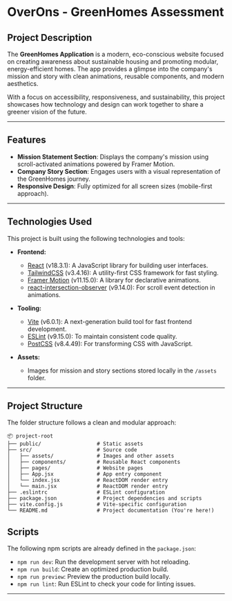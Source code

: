 # OverOns - GreenHomes Assessment

## Project Description

The **GreenHomes Application** is a modern, eco-conscious website focused on creating awareness about sustainable housing and promoting modular, energy-efficient homes. The app provides a glimpse into the company's mission and story with clean animations, reusable components, and modern aesthetics.

With a focus on accessibility, responsiveness, and sustainability, this project showcases how technology and design can work together to share a greener vision of the future.

---

## Features
- **Mission Statement Section**: Displays the company's mission using scroll-activated animations powered by Framer Motion.
- **Company Story Section**: Engages users with a visual representation of the GreenHomes journey.
- **Responsive Design**: Fully optimized for all screen sizes (mobile-first approach).
---

## Technologies Used

This project is built using the following technologies and tools:
- **Frontend:**
    - [React](https://reactjs.org/) (v18.3.1): A JavaScript library for building user interfaces.
    - [TailwindCSS](https://tailwindcss.com/) (v3.4.16): A utility-first CSS framework for fast styling.
    - [Framer Motion](https://www.framer.com/motion/) (v11.15.0): A library for declarative animations.
    - [react-intersection-observer](https://github.com/thebuilder/react-intersection-observer) (v9.14.0): For scroll event detection in animations.

- **Tooling:**
    - [Vite](https://vitejs.dev/) (v6.0.1): A next-generation build tool for fast frontend development.
    - [ESLint](https://eslint.org/) (v9.15.0): To maintain consistent code quality.
    - [PostCSS](https://postcss.org/) (v8.4.49): For transforming CSS with JavaScript.

- **Assets:**
    - Images for mission and story sections stored locally in the `/assets` folder.

---

## Project Structure

The folder structure follows a clean and modular approach:

```plaintext
📦 project-root
├── public/                  # Static assets
├── src/                     # Source code
│   ├── assets/              # Images and other assets
│   ├── components/          # Reusable React components
│   ├── pages/               # Website pages
│   ├── App.jsx              # App entry component
│   └── index.jsx            # ReactDOM render entry
│   └── main.jsx             # ReactDOM render entry
├── .eslintrc                # ESLint configuration
├── package.json             # Project dependencies and scripts
├── vite.config.js           # Vite-specific configuration
└── README.md                # Project documentation (You're here!)
```

## Scripts

The following npm scripts are already defined in the `package.json`:

- `npm run dev`: Run the development server with hot reloading.
- `npm run build`: Create an optimized production build.
- `npm run preview`: Preview the production build locally.
- `npm run lint`: Run ESLint to check your code for linting issues.

---
